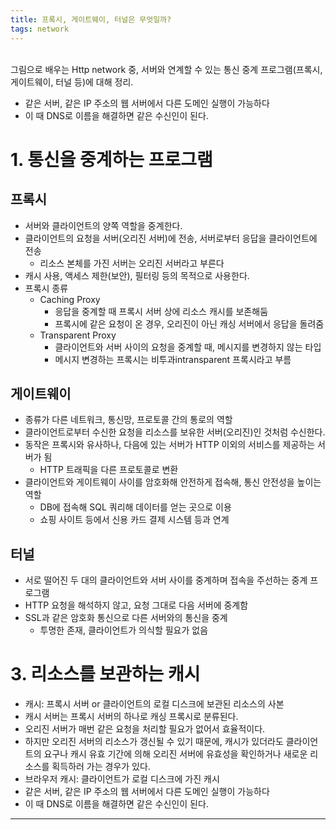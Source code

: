 ```yaml
---
title: 프록시, 게이트웨이, 터널은 무엇일까?
tags: network
---
```


<br/>
그림으로 배우는 Http network 중, 서버와 연계할 수 있는 통신 중계 프로그램(프록시, 게이트웨이, 터널 등)에 대해 정리.<br/>
<!--more-->

- 같은 서버, 같은 IP 주소의 웹 서버에서 다른 도메인 실행이 가능하다
- 이 때 DNS로 이름을 해결하면 같은 수신인이 된다.

# 1. 통신을 중계하는 프로그램

## 프록시

- 서버와 클라이언트의 양쪽 역할을 중계한다.
- 클라이언트의 요청을 서버(오리진 서버)에 전송, 서버로부터 응답을 클라이언트에 전송
  - 리소스 본체를 가진 서버는 오리진 서버라고 부른다
- 캐시 사용, 액세스 제한(보안), 필터링 등의 목적으로 사용한다.
- 프록시 종류
  - Caching Proxy
    - 응답을 중계할 때 프록시 서버 상에 리소스 캐시를 보존해둠
    - 프록시에 같은 요청이 온 경우, 오리진이 아닌 캐싱 서버에서 응답을 돌려줌
  - Transparent Proxy
    - 클라이언트와 서버 사이의 요청을 중계할 때, 메시지를 변경하지 않는 타입
    - 메시지 변경하는 프록시는 비투과intransparent 프록시라고 부름

## 게이트웨이

- 종류가 다른 네트워크, 통신망, 프로토콜 간의 통로의 역할
- 클라이언트로부터 수신한 요청을 리소스를 보유한 서버(오리진)인 것처럼 수신한다.
- 동작은 프록시와 유사하나, 다음에 있는 서버가 HTTP 이외의 서비스를 제공하는 서버가 됨
  - HTTP 트래픽을 다른 프로토콜로 변환
- 클라이언트와 게이트웨이 사이를 암호화해 안전하게 접속해, 통신 안전성을 높이는 역할
  - DB에 접속해 SQL 쿼리해 데이터를 얻는 곳으로 이용
  - 쇼핑 사이트 등에서 신용 카드 결제 시스템 등과 연계

## 터널

- 서로 떨어진 두 대의 클라이언트와 서버 사이를 중계하며 접속을 주선하는 중계 프로그램
- HTTP 요청을 해석하지 않고, 요청 그대로 다음 서버에 중계함
- SSL과 같은 암호화 통신으로 다른 서버와의 통신을 중계
  - 투명한 존재, 클라이언트가 의식할 필요가 없음

# 3. 리소스를 보관하는 캐시

- 캐시: 프록시 서버 or 클라이언트의 로컬 디스크에 보관된 리소스의 사본
- 캐시 서버는 프록시 서버의 하나로 캐싱 프록시로 분류된다.
- 오리진 서버가 매번 같은 요청을 처리할 필요가 없어서 효율적이다.
- 하지만 오리진 서버의 리소스가 갱신될 수 있기 때문에, 캐시가 있더라도 클라이언트의 요구나 캐시 유효 기간에 의해 오리진 서버에 유효성을 확인하거나 새로운 리소스를 획득하러 가는 경우가 있다.
- 브라우저 캐시: 클라이언트가 로컬 디스크에 가진 캐시
- 같은 서버, 같은 IP 주소의 웹 서버에서 다른 도메인 실행이 가능하다
- 이 때 DNS로 이름을 해결하면 같은 수신인이 된다.
---
